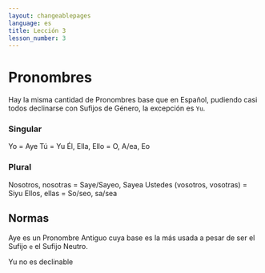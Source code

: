 ```yaml
---
layout: changeablepages
language: es
title: Lección 3
lesson_number: 3
---
```


# Pronombres

Hay la misma cantidad de Pronombres base que en Español, pudiendo casi todos declinarse con Sufijos de Género, la excepción es `Yu`.

### Singular

Yo = Aye
Tú = Yu
Él, Ella, Ello = O, A/ea, Eo

### Plural

Nosotros, nosotras = Saye/Sayeo, Sayea
Ustedes (vosotros, vosotras) = Siyu
Ellos, ellas = So/seo, sa/sea

## Normas

Aye es un Pronombre Antiguo cuya base es la más usada a pesar de ser el Sufijo `e` el Sufijo Neutro.

Yu no es declinable
